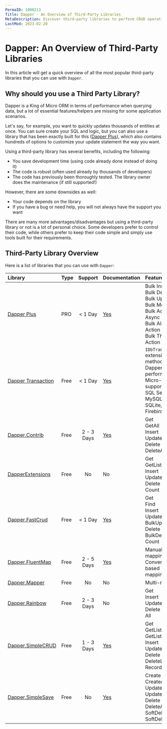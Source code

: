 ```yaml
---
PermaID: 1000213
Title: Dapper - An Overview of Third-Party Libraries
MetaDescription: Discover third-party libraries to perform CRUD operations, Bulk Operations, mapping, and use dapper through the `IDbTransaction` interface. Learn about their limitations and how to install them with NuGet.
LastMod: 2023-02-20
---
```


# Dapper: An Overview of Third-Party Libraries

In this article will get a quick overview of all the most popular third-party libraries that you can use with `Dapper`.

## Why should you use a Third Party Library?

Dapper is a King of Micro ORM in terms of performance when querying data, but a lot of essential features/helpers are missing for some application scenarios.

Let's say, for example, you want to quickly updates thousands of entities at once. You can sure create your SQL and logic, but you can also use a library that has been exactly built for this ([Dapper Plus](https://dapper-plus.net/)), which also contains hundreds of options to customize your update statement the way you want.

Using a third-party library has several benefits, including the following:

- You save development time (using code already done instead of doing it)
- The code is robust (often used already by thousands of developers)
- The code has previously been thoroughly tested.
The library owner does the maintenance (if still supported!)

However, there are some downsides as well:

- Your code depends on the library
- If you have a bug or need help, you will not always have the support you want

There are many more advantages/disadvantages but using a third-party library or not is a lot of personal choice. Some developers prefer to control their code, while others prefer to keep their code simple and simply use tools built for their requirements.

## Third-Party Library Overview

Here is a list of libraries that you can use with `Dapper`:

| Library | Type | Support | Documentation | Features |
| :------ | :---------- | :------: | :------------ | :------- |
| [Dapper Plus](dapper-plus-third-party-library) | PRO | < 1 Day | [Yes](https://dapper-plus.net/tutorials) | Bulk Insert<br>Bulk Delete<br>Bulk Update<br>Bulk Merge<br>Bulk Action Async<br>Bulk Also Action<br>Bulk Then Action |
| [Dapper Transaction](dapper-plus-third-party-library) | Free | < 1 Day | [Yes](https://github.com/zzzprojects/Dapper.Transaction) | `IDbTransaction` extension methods for Dapper: A high performance Micro-ORM supporting SQL Server, MySQL, SQLite, SqlCE, Firebird etc..  |
| [Dapper.Contrib](dapper-contrib-third-party-library) | Free | 2 - 3 Days | [Yes](https://github.com/StackExchange/Dapper/tree/master/Dapper.Contrib) | Get<br>GetAll<br>Insert<br>Update<br>Delete<br>DeleteAll |
| [DapperExtensions](dapper-extensions) | Free | No | No | Get<br>GetList<br>Insert<br>Update<br>Delete<br>Count |
| [Dapper.FastCrud](dapper-fastcrud) | Free | < 1 Day | [Yes](https://github.com/MoonStorm/Dapper.FastCRUD/wiki) | Get<br>Find<br>Insert<br>Update<br>BulkUpdate<br>Delete<br>BulkDelete<br>Count |
| [Dapper.FluentMap](dapper-fluentmap) | Free | 2 - 5 Days | [Yes](https://github.com/henkmollema/Dapper-FluentMap) | Manual mapping<br>Convention based mapping |
| [Dapper.Mapper](dapper-mapper) | Free | No | No | Multi-mapping |
| [Dapper.Rainbow](dapper-rainbow) | Free | 2 - 3 Days | No | Get<br>Insert<br>Update<br>Delete<br>All |
| [Dapper.SimpleCRUD](dapper-simplecrud) | Free | 1 - 3 Days | [Yes](https://github.com/ericdc1/Dapper.SimpleCRUD) | Get<br>GetList<br>GetListPaged<br>Insert<br>Update<br>Delete<br>DeleteList<br>RecordCount |
| [Dapper.SimpleSave](dapper-simplesave) | Free | No | [Yes](https://github.com/Paymentsense/Dapper.SimpleSave/wiki/) | Create<br>CreateAll<br>Update<br>UpdateAll<br>Delete<br>DeleteAll<br>SoftDelete<br>SoftDeleteAll |